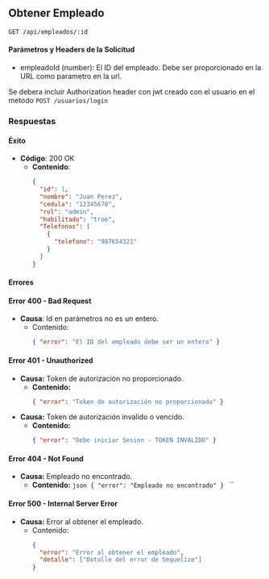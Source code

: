 ## Obtener Empleado

```http
GET /api/empleados/:id
```

#### Parámetros y Headers de la Solicitud

- empleadoId (number): El ID del empleado. Debe ser proporcionado en la URL como parametro en la url.

Se debera incluir Authorization header con jwt creado con el usuario en el metodo `POST /usuarios/login`

### Respuestas

#### Éxito

- **Código**: 200 OK
  - **Contenido**:
    ```json
    {
      "id": 1,
      "nombre": "Juan Perez",
      "cedula": "12345678",
      "rol": "admin",
      "habilitado": "true",
      "Telefonos": [
        {
          "telefono": "987654321"
        }
      ]
    }
    ```

#### Errores

#### Error 400 - Bad Request

- **Causa**: Id en parámetros no es un entero.
  - Contenido:
    ```json
    { "error": "El ID del empleado debe ser un entero" }
    ```

#### Error 401 - Unauthorized

- **Causa:** Token de autorización no proporcionado.
  - **Contenido:**
    ```json
    { "error": "Token de autorización no proporcionado" }
    ```
- **Causa:** Token de autorización invalido o vencido.
  - **Contenido:**
    ```json
    { "error": "Debe iniciar Sesion - TOKEN INVALIDO" }
    ```

#### Error 404 - Not Found

- **Causa:** Empleado no encontrado.
  - **Contenido:**
    `json
    { "error": "Empleado no encontrado" }
    `
    ``

#### Error 500 - Internal Server Error

- **Causa:** Error al obtener el empleado.
  - Contenido:
    ```json
    {
      "error": "Error al obtener el empleado",
      "detalle": ["Detalle del error de Sequelize"]
    }
    ```
